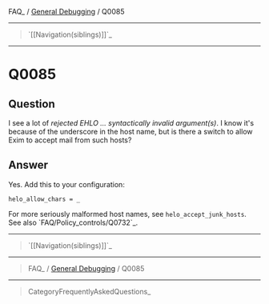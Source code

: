 FAQ\_ / [General Debugging](FAQ/General_Debugging) / Q0085

* * * * *

> \`[[Navigation(siblings)]]\`\_

* * * * *

Q0085
=====

Question
--------

I see a lot of *rejected EHLO ... syntactically invalid argument(s)*. I
know it's because of the underscore in the host name, but is there a
switch to allow Exim to accept mail from such hosts?

Answer
------

Yes. Add this to your configuration:

    helo_allow_chars = _

For more seriously malformed host names, see `helo_accept_junk_hosts`.
See also \`FAQ/Policy\_controls/Q0732\`\_.

* * * * *

> \`[[Navigation(siblings)]]\`\_

* * * * *

> FAQ\_ / [General Debugging](FAQ/General_Debugging) / Q0085

* * * * *

> CategoryFrequentlyAskedQuestions\_
